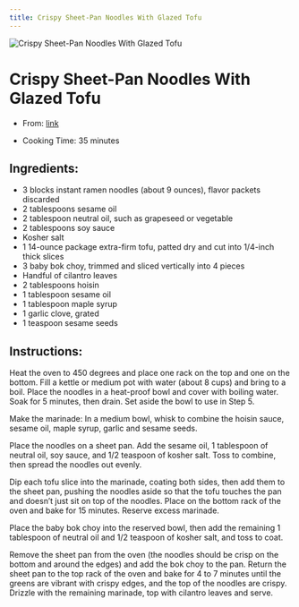 ```yaml
---
title: Crispy Sheet-Pan Noodles With Glazed Tofu
---
```


![Crispy Sheet-Pan Noodles With Glazed Tofu](https://static01.nyt.com/images/2021/10/13/dining/hm-crispy-ramen/merlin_195007359_3797c15f-a677-4940-b6aa-44215246ac28-articleLarge.jpg)

# Crispy Sheet-Pan Noodles With Glazed Tofu

- From: [link](https://cooking.nytimes.com/recipes/1022637-crispy-sheet-pan-noodles-with-glazed-tofu?campaign_id=222&emc=edit_veg_20211223&instance_id=48302&nl=the-veggie&regi_id=64842983&segment_id=77787&te=1&user_id=d7ee73b3531bc5b3e3506bbdcc304185)

- Cooking Time: 35 minutes

## Ingredients:

- 3 blocks instant ramen noodles (about 9 ounces), flavor packets discarded
- 2 tablespoons sesame oil
- 2 tablespoon neutral oil, such as grapeseed or vegetable
- 2 tablespoons soy sauce
- Kosher salt
- 1 14-ounce package extra-firm tofu, patted dry and cut into 1/4-inch thick slices
- 3 baby bok choy, trimmed and sliced vertically into 4 pieces
- Handful of cilantro leaves
- 2 tablespoons hoisin
- 1 tablespoon sesame oil
- 1 tablespoon maple syrup
- 1 garlic clove, grated
- 1 teaspoon sesame seeds

## Instructions:

Heat the oven to 450 degrees and place one rack on the top and one on the bottom. Fill a kettle or medium pot with water (about 8 cups) and bring to a boil. Place the noodles in a heat-proof bowl and cover with boiling water. Soak for 5 minutes, then drain. Set aside the bowl to use in Step 5.

Make the marinade: In a medium bowl, whisk to combine the hoisin sauce, sesame oil, maple syrup, garlic and sesame seeds.

Place the noodles on a sheet pan. Add the sesame oil, 1 tablespoon of neutral oil, soy sauce, and 1/2 teaspoon of kosher salt. Toss to combine, then spread the noodles out evenly.

Dip each tofu slice into the marinade, coating both sides, then add them to the sheet pan, pushing the noodles aside so that the tofu touches the pan and doesn’t just sit on top of the noodles. Place on the bottom rack of the oven and bake for 15 minutes. Reserve excess marinade.

Place the baby bok choy into the reserved bowl, then add the remaining 1 tablespoon of neutral oil and 1/2 teaspoon of kosher salt, and toss to coat.

Remove the sheet pan from the oven (the noodles should be crisp on the bottom and around the edges) and add the bok choy to the pan. Return the sheet pan to the top rack of the oven and bake for 4 to 7 minutes until the greens are vibrant with crispy edges, and the top of the noodles are crispy. Drizzle with the remaining marinade, top with cilantro leaves and serve.
